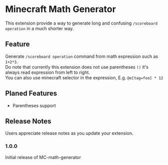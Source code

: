 # Minecraft Math Generator
This extension provide a way to generate long and confusing `/scoreboard operation` in a much shorter way.

## Feature
Generate `/scoreboard operation` command from math expression such as `1+2*3`.  
Do note that currently this extension does not use parentheses `()` it's always read expression from left to right.  
You can also use minecraft selector in the expression, E.g. `@e[tag=foo] * 12`

## Planed Features
- Parentheses support

## Release Notes

Users appreciate release notes as you update your extension.

### 1.0.0
Initial release of MC-math-generator
